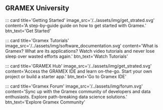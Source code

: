 ## GRAMEX University

<div class="row" markdown="1">
::: card title='Getting Started' image_src='/../assets/img/get_strated.svg' content='A step-by-guide guide on how to get started with Gramex.' btn_text='Get Started'

::: card title='Gramex Tutorials' image_src='/../assets/img/software_documentation.svg' content='What is Gramex? What are its applications? Watch video tutorials and never lose sleep over wasted efforts again.' btn_text='Watch Tutorials'

::: card title='GRAMEX Hub' image_src='/../assets/img/get_strated.svg' content='Access the GRAMEX IDE and learn on-the-go. Start your own project or build a starter app.' btn_text='Go to Gramex IDE'

::: card title='Gramex Forum' image_src='/../assets/img/forum.svg' content='Sync up with the Gramex community of developers and data enthusiasts. Explore path-breaking data science solutions.' btn_text='Explore Gramex Community'
</div>
